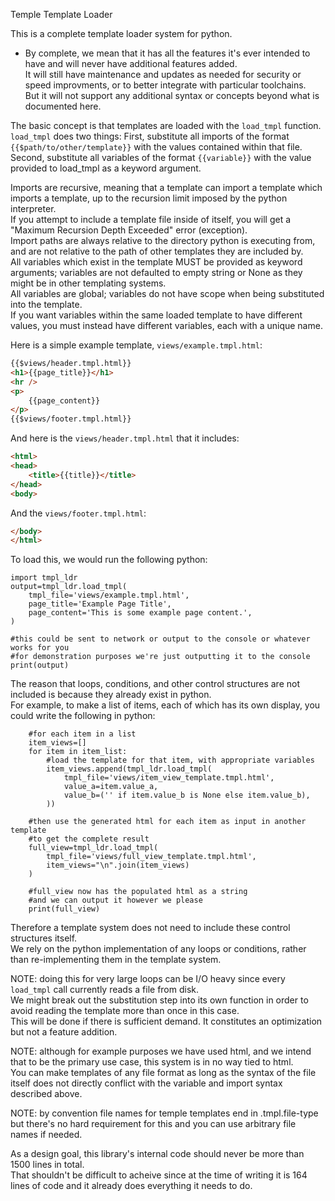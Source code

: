 Temple Template Loader

This is a complete template loader system for python.  

* By complete, we mean that it has all the features it's ever intended to have and will never have additional features added.  
It will still have maintenance and updates as needed for security or speed improvments, or to better integrate with particular toolchains.  
But it will not support any additional syntax or concepts beyond what is documented here.  

The basic concept is that templates are loaded with the `load_tmpl` function.  
`load_tmpl` does two things:
	First, substitute all imports of the format `{{$path/to/other/template}}` with the values contained within that file.  
	Second, substitute all variables of the format `{{variable}}` with the value provided to load_tmpl as a keyword argument.  

Imports are recursive, meaning that a template can import a template which imports a template, up to the recursion limit imposed by the python interpreter.  
If you attempt to include a template file inside of itself, you will get a "Maximum Recursion Depth Exceeded" error (exception).  
Import paths are always relative to the directory python is executing from, and are not relative to the path of other templates they are included by.  
All variables which exist in the template MUST be provided as keyword arguments; variables are not defaulted to empty string or None as they might be in other templating systems.  
All variables are global; variables do not have scope when being substituted into the template.  
If you want variables within the same loaded template to have different values, you must instead have different variables, each with a unique name.  

Here is a simple example template, `views/example.tmpl.html`:
```html
{{$views/header.tmpl.html}}
<h1>{{page_title}}</h1>
<hr />
<p>
	{{page_content}}
</p>
{{$views/footer.tmpl.html}}
```

And here is the `views/header.tmpl.html` that it includes:
```html
<html>
<head>
	<title>{{title}}</title>
</head>
<body>
```

And the `views/footer.tmpl.html`:
```html
</body>
</html>
```

To load this, we would run the following python:
```python3
import tmpl_ldr
output=tmpl_ldr.load_tmpl(
	tmpl_file='views/example.tmpl.html',
	page_title='Example Page Title',
	page_content='This is some example page content.',
)

#this could be sent to network or output to the console or whatever works for you
#for demonstration purposes we're just outputting it to the console
print(output)
```


The reason that loops, conditions, and other control structures are not included is because they already exist in python.  
For example, to make a list of items, each of which has its own display, you could write the following in python:
```python3
	#for each item in a list
	item_views=[]
	for item in item_list:
		#load the template for that item, with appropriate variables
		item_views.append(tmpl_ldr.load_tmpl(
			tmpl_file='views/item_view_template.tmpl.html',
			value_a=item.value_a,
			value_b=('' if item.value_b is None else item.value_b),
		))
	
	#then use the generated html for each item as input in another template
	#to get the complete result
	full_view=tmpl_ldr.load_tmpl(
		tmpl_file='views/full_view_template.tmpl.html',
		item_views="\n".join(item_views)
	)
	
	#full_view now has the populated html as a string
	#and we can output it however we please
	print(full_view)
```

Therefore a template system does not need to include these control structures itself.  
We rely on the python implementation of any loops or conditions, rather than re-implementing them in the template system.  

NOTE: doing this for very large loops can be I/O heavy since every `load_tmpl` call currently reads a file from disk.  
We might break out the substitution step into its own function in order to avoid reading the template more than once in this case.  
This will be done if there is sufficient demand.  It constitutes an optimization but not a feature addition.  

NOTE: although for example purposes we have used html, and we intend that to be the primary use case, this system is in no way tied to html.  
You can make templates of any file format as long as the syntax of the file itself does not directly conflict with the variable and import syntax described above.  

NOTE: by convention file names for temple templates end in .tmpl.file-type but there's no hard requirement for this and you can use arbitrary file names if needed.  

As a design goal, this library's internal code should never be more than 1500 lines in total.  
That shouldn't be difficult to acheive since at the time of writing it is 164 lines of code and it already does everything it needs to do.  

